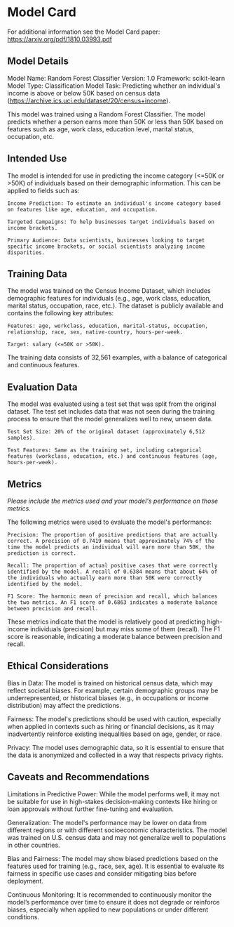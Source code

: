 # Model Card

For additional information see the Model Card paper: https://arxiv.org/pdf/1810.03993.pdf

## Model Details
Model Name: Random Forest Classifier
Version: 1.0
Framework: scikit-learn
Model Type: Classification Model
Task: Predicting whether an individual's income is above or below 50K based on census data (https://archive.ics.uci.edu/dataset/20/census+income).

This model was trained using a Random Forest Classifier. The model predicts whether a person earns more than 50K or less than 50K based on features such as age, work class, education level, marital status, occupation, etc.

## Intended Use
The model is intended for use in predicting the income category (<=50K or >50K) of individuals based on their demographic information. This can be applied to fields such as:

    Income Prediction: To estimate an individual's income category based on features like age, education, and occupation.

    Targeted Campaigns: To help businesses target individuals based on income brackets.

    Primary Audience: Data scientists, businesses looking to target specific income brackets, or social scientists analyzing income disparities.

## Training Data
The model was trained on the Census Income Dataset, which includes demographic features for individuals (e.g., age, work class, education, marital status, occupation, race, etc.). The dataset is publicly available and contains the following key attributes:

    Features: age, workclass, education, marital-status, occupation, relationship, race, sex, native-country, hours-per-week.

    Target: salary (<=50K or >50K).

The training data consists of 32,561 examples, with a balance of categorical and continuous features.

## Evaluation Data
The model was evaluated using a test set that was split from the original dataset. The test set includes data that was not seen during the training process to ensure that the model generalizes well to new, unseen data.

    Test Set Size: 20% of the original dataset (approximately 6,512 samples).

    Test Features: Same as the training set, including categorical features (workclass, education, etc.) and continuous features (age, hours-per-week).

## Metrics
_Please include the metrics used and your model's performance on those metrics._

The following metrics were used to evaluate the model's performance:

    Precision: The proportion of positive predictions that are actually correct. A precision of 0.7419 means that approximately 74% of the time the model predicts an individual will earn more than 50K, the prediction is correct.

    Recall: The proportion of actual positive cases that were correctly identified by the model. A recall of 0.6384 means that about 64% of the individuals who actually earn more than 50K were correctly identified by the model.

    F1 Score: The harmonic mean of precision and recall, which balances the two metrics. An F1 score of 0.6863 indicates a moderate balance between precision and recall.

These metrics indicate that the model is relatively good at predicting high-income individuals (precision) but may miss some of them (recall). The F1 score is reasonable, indicating a moderate balance between precision and recall.

## Ethical Considerations
Bias in Data: The model is trained on historical census data, which may reflect societal biases. For example, certain demographic groups may be underrepresented, or historical biases (e.g., in occupations or income distribution) may affect the predictions.

Fairness: The model's predictions should be used with caution, especially when applied in contexts such as hiring or financial decisions, as it may inadvertently reinforce existing inequalities based on age, gender, or race.

Privacy: The model uses demographic data, so it is essential to ensure that the data is anonymized and collected in a way that respects privacy rights.

## Caveats and Recommendations
Limitations in Predictive Power: While the model performs well, it may not be suitable for use in high-stakes decision-making contexts like hiring or loan approvals without further fine-tuning and evaluation.

Generalization: The model's performance may be lower on data from different regions or with different socioeconomic characteristics. The model was trained on U.S. census data and may not generalize well to populations in other countries.

Bias and Fairness: The model may show biased predictions based on the features used for training (e.g., race, sex, age). It is essential to evaluate its fairness in specific use cases and consider mitigating bias before deployment.

Continuous Monitoring: It is recommended to continuously monitor the model’s performance over time to ensure it does not degrade or reinforce biases, especially when applied to new populations or under different conditions.
